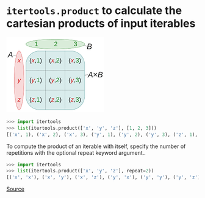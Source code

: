 # `itertools.product` to calculate the cartesian products of input iterables

![Visual representation of the cartesian product of two sets](../img/carthesian-product.png)

```python
>>> import itertools
>>> list(itertools.product(['x', 'y', 'z'], [1, 2, 3]))
[('x', 1), ('x', 2), ('x', 3), ('y', 1), ('y', 2), ('y', 3), ('z', 1), ('z', 2), ('z', 3)]
```

To compute the product of an iterable with itself, specify the number
of repetitions with the optional repeat keyword argument..

```python
>>> import itertools
>>> list(itertools.product(['x', 'y', 'z'], repeat=2))
[('x', 'x'), ('x', 'y'), ('x', 'z'), ('y', 'x'), ('y', 'y'), ('y', 'z'), ('z', 'x'), ('z', 'y'), ('z', 'z')]
```

[Source](https://docs.python.org/3/library/itertools.html#itertools.product)